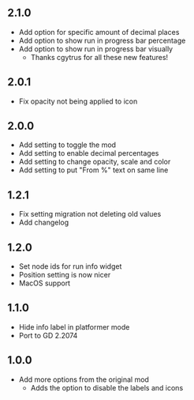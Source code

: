 ## 2.1.0
- Add option for specific amount of decimal places
- Add option to show run in progress bar percentage
- Add option to show run in progress bar visually
  - Thanks cgytrus for all these new features!

## 2.0.1
- Fix opacity not being applied to icon

## 2.0.0
- Add setting to toggle the mod
- Add setting to enable decimal percentages
- Add setting to change opacity, scale and color
- Add setting to put "From %" text on same line

## 1.2.1
- Fix setting migration not deleting old values
- Add changelog

## 1.2.0
- Set node ids for run info widget
- Position setting is now nicer
- MacOS support

## 1.1.0
- Hide info label in platformer mode
- Port to GD 2.2074

## 1.0.0
- Add more options from the original mod
  - Adds the option to disable the labels and icons